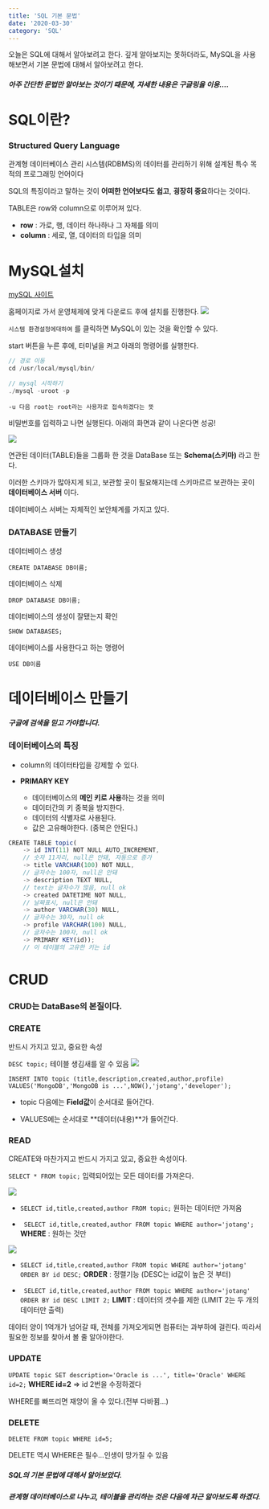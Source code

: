 ```yaml
---
title: 'SQL 기본 문법'
date: '2020-03-30'
category: 'SQL'
---
```


오늘은 SQL에 대해서 알아보려고 한다.
깊게 알아보지는 못하더라도, MySQL을 사용해보면서 기본 문법에 대해서 알아보려고 한다.

##### 아주 간단한 문법만 알아보는 것이기 때문에, 자세한 내용은 구글링을 이용....

# SQL이란?

### Structured Query Language

관계형 데이터베이스 관리 시스템(RDBMS)의 데이터를 관리하기 위해 설계된 특수 목적의 프로그래밍 언어이다

SQL의 특징이라고 말하는 것이 **어떠한 언어보다도 쉽고**, **굉장히 중요**하다는 것이다.

TABLE은 row와 column으로 이루어져 있다.
- **row** : 가로, 행, 데이터 하나하나 그 자체를 의미
- **column** : 세로, 열, 데이터의 타입을 의미


# MySQL설치
[mySQL 사이트](https://dev.mysql.com/downloads/mysql/)

홈페이지로 가서 운영체제에 맞게 다운로드 후에 설치를 진행한다.
![](https://images.velog.io/images/jotang/post/e9d22e88-4de9-4189-874c-1f456d3b139b/%E1%84%89%E1%85%B3%E1%84%8F%E1%85%B3%E1%84%85%E1%85%B5%E1%86%AB%E1%84%89%E1%85%A3%E1%86%BA%202020-03-30%20%E1%84%8B%E1%85%A9%E1%84%92%E1%85%AE%208.27.14.png)

`시스템 환경설정에대하여` 를 클릭하면 MySQL이 있는 것을 확인할 수 있다.

start 버튼을 누른 후에, 터미널을 켜고 아래의 명령어를 실행한다.

```js
// 경로 이동
cd /usr/local/mysql/bin/
  
// mysql 시작하기
./mysql -uroot -p
```
`-u 다음 root는 root라는 사용자로 접속하겠다는 뜻`

비밀번호를 입력하고 나면 실행된다.
아래의 화면과 같이 나온다면 성공!

![](https://images.velog.io/images/jotang/post/7b7a746f-6736-4914-8f82-fac1dcf05fa4/%E1%84%89%E1%85%B3%E1%84%8F%E1%85%B3%E1%84%85%E1%85%B5%E1%86%AB%E1%84%89%E1%85%A3%E1%86%BA%202020-03-30%20%E1%84%8B%E1%85%A9%E1%84%92%E1%85%AE%208.31.44.png)

연관된 데이터(TABLE)들을 그룹화 한 것을 DataBase 또는 **Schema(스키마)** 라고 한다.

이러한 스키마가 많아지게 되고, 보관할 곳이 필요해지는데 스키마르르 보관하는 곳이 **데이터베이스 서버** 이다.

데이터베이스 서버는 자체적인 보안체계를 가지고 있다.

### DATABASE 만들기

데이터베이스 생성
``` 
CREATE DATABASE DB이름;
```

데이터베이스 삭제
```
DROP DATABASE DB이름;
```

데이터베이스의 생성이 잘됐는지 확인
```
SHOW DATABASES;
```

데이터베이스를 사용한다고 하는 명령어
```
USE DB이름
```

# 데이터베이스 만들기
##### 구글에 검색을 믿고 가야합니다.

### 데이터베이스의 특징

- column의 데이터타입을 강제할 수 있다.

- **PRIMARY KEY**
  - 데이터베이스의 **메인 키로 사용**하는 것을 의미
  - 데이터간의 키 중복을 방지한다.
  - 데이터의 식별자로 사용된다.
  - 값은 고유해야한다. (중복은 안된다.)

```js
CREATE TABLE topic(
    -> id INT(11) NOT NULL AUTO_INCREMENT,
    // 숫자 11자리, null은 안돼, 자동으로 증가
    -> title VARCHAR(100) NOT NULL,
    // 글자수는 100자, null은 안돼
    -> description TEXT NULL,
    // text는 글자수가 많음, null ok
    -> created DATETIME NOT NULL,
    // 날짜표시, null은 안돼
    -> author VARCHAR(30) NULL,
    // 글자수는 30자, null ok
    -> profile VARCHAR(100) NULL,
    // 글자수는 100자, null ok
    -> PRIMARY KEY(id));
    // 이 테이블의 고유한 키는 id 
```

# CRUD
### CRUD는 DataBase의 본질이다.

### CREATE
반드시 가지고 있고, 중요한 속성

`DESC topic;` 테이블 생김새를 알 수 있음
![](https://images.velog.io/images/jotang/post/aa70a14d-84f1-46f4-923a-6079ecf3d1c8/%E1%84%89%E1%85%B3%E1%84%8F%E1%85%B3%E1%84%85%E1%85%B5%E1%86%AB%E1%84%89%E1%85%A3%E1%86%BA%202020-03-30%20%E1%84%8B%E1%85%A9%E1%84%92%E1%85%AE%209.30.46.png)

```
INSERT INTO topic (title,description,created,author,profile) VALUES('MongoDB','MongoDB is ...',NOW(),'jotang','developer');
```
 - topic 다음에는 **Field값**이 순서대로 들어간다.
 
 - VALUES에는 순서대로 **데이터(내용)**가 들어간다.


### READ
CREATE와 마찬가지고 반드시 가지고 있고, 중요한 속성이다.

`SELECT * FROM topic;` 
입력되어있는 모든 데이터를 가져온다.

![](https://images.velog.io/images/jotang/post/2a9f475e-6796-4fc0-9b86-bdb374579ed6/%E1%84%89%E1%85%B3%E1%84%8F%E1%85%B3%E1%84%85%E1%85%B5%E1%86%AB%E1%84%89%E1%85%A3%E1%86%BA%202020-03-30%20%E1%84%8B%E1%85%A9%E1%84%92%E1%85%AE%209.34.30.png)

- `SELECT id,title,created,author FROM topic;`
원하는 데이터만 가져옴

- ` SELECT id,title,created,author FROM topic WHERE author='jotang';`
**WHERE** : 원하는 것만

![](https://images.velog.io/images/jotang/post/9aa8a47e-486d-45ce-9a1d-f1fa219cfa42/%E1%84%89%E1%85%B3%E1%84%8F%E1%85%B3%E1%84%85%E1%85%B5%E1%86%AB%E1%84%89%E1%85%A3%E1%86%BA%202020-03-30%20%E1%84%8B%E1%85%A9%E1%84%92%E1%85%AE%209.45.09.png)

- `SELECT id,title,created,author FROM topic WHERE author='jotang' ORDER BY id DESC;`
**ORDER** : 정렬기능 (DESC는 id값이 높은 것 부터)

- ` SELECT id,title,created,author FROM topic WHERE author='jotang' ORDER BY id DESC LIMIT 2;`
**LIMIT** : 데이터의 갯수를 제한 (LIMIT 2는 두 개의 데이터만 출력)

데이터 양이 1억개가 넘어갈 때, 전체를 가져오게되면 컴퓨터는 과부하에 걸린다. 따라서 필요한 정보를 찾아서 볼 줄 알아야한다.


### UPDATE

`UPDATE topic SET description='Oracle is ...', title='Oracle' WHERE id=2;`
**WHERE id=2** => id 2번을 수정하겠다

WHERE를 빠뜨리면 재앙이 올 수 있다.(전부 다바뀜...)

### DELETE
`DELETE FROM topic WHERE id=5;`

DELETE 역시 WHERE은 필수...인생이 망가질 수 있음


##### SQL의 기본 문법에 대해서 알아보았다.
##### 관계형 데이터베이스로 나누고, 테이블을 관리하는 것은 다음에 차근 알아보도록 하겠다.
